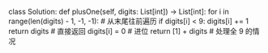 
class Solution:
    def plusOne(self, digits: List[int]) -> List[int]:
        for i in range(len(digits) - 1, -1, -1):  # 从末尾往前遍历
            if digits[i] < 9:
                digits[i] += 1
                return digits  # 直接返回
            digits[i] = 0  # 进位
        return [1] + digits  # 处理全 9 的情况